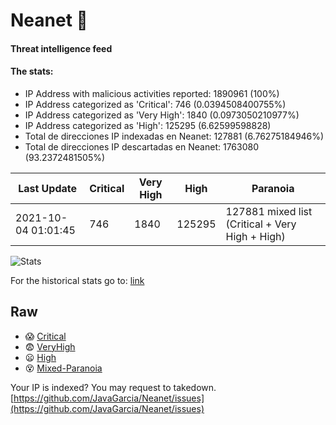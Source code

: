# Neanet :hocho:
#### Threat intelligence feed
#### The stats:

- IP Address with malicious activities reported: 1890961 (100%)
- IP Address categorized as 'Critical':  746 (0.0394508400755%)
- IP Address categorized as 'Very High':  1840 (0.0973050210977%)
- IP Address categorized as 'High':  125295 (6.62599598828)
- Total de direcciones IP indexadas en Neanet:  127881 (6.76275184946%)
- Total de direcciones IP descartadas en Neanet:  1763080 (93.2372481505%)

| Last Update | Critical | Very High | High | Paranoia |
| --- | --- | --- | --- | --- |
| 2021-10-04 01:01:45 | 746 | 1840 | 125295 | 127881 mixed list (Critical + Very High + High)|

![Stats](https://docs.google.com/spreadsheets/d/e/2PACX-1vSnaNMIXVabIpDJjufMlzH7poXnshF3mgd8Is1g9ytUEzVsP5my4Trn8f-xkoLLQ38xpL3HtmUexLo6/pubchart?oid=501124687&format=image)

For the historical stats go to: [link](/stats.csv)
## Raw
- :scream: [Critical](https://raw.githubusercontent.com/JavaGarcia/Neanet/master/blacklists/neanet_critical.txt)
- :fearful: [VeryHigh](https://raw.githubusercontent.com/JavaGarcia/Neanet/master/blacklists/neanet_veryHigh.txtt)
- :frowning: [High](https://raw.githubusercontent.com/JavaGarcia/Neanet/master/blacklists/neanet_high.txt)
- :dizzy_face: [Mixed-Paranoia](https://raw.githubusercontent.com/JavaGarcia/Neanet/master/blacklists/neanet_all.txt)


Your IP is indexed? You may request to takedown. [https://github.com/JavaGarcia/Neanet/issues](https://github.com/JavaGarcia/Neanet/issues)




























































































































































































































































































































































































































































































































































































































































































































































































































































































































































































































































































































































































































































































































































































































































































































































































































































































































































































































































































































































































































































































































































































































































































































































































































































































































































































































































































































































































































































































































































































































































































































































































































































































































































































































































































































































































































































































































































































































































































































































































































































































































































































































































































































































































































































































































































































































































































































































































































































































































































































































































































































































































































































































































































































































































































































































































































































































































































































































































































































































































































































































































































































































































































































































































































































































































































































































































































































































































































































































































































































































































































































































































































































































































































































































































































































































































































































































































































































































































































































































































































































































































































































































































































































































































































































































































































































































































































































































































































































































































































































































































































































































































































































































































































































































